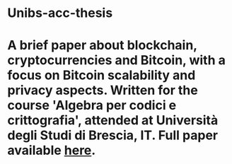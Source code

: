 # Unibs-acc-thesis
# A brief paper about blockchain, cryptocurrencies and Bitcoin, with a focus on Bitcoin scalability and privacy aspects. Written for the course 'Algebra per codici e crittografia', attended at Università degli Studi di Brescia, IT. Full paper available [here](https://github.com/Telemaco019/Unibs-acc-thesis/blob/master/main.pdf).



